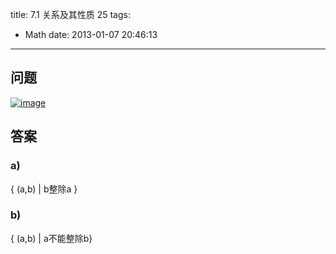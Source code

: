 title: 7.1 关系及其性质 25
tags:
  - Math
date: 2013-01-07 20:46:13
---

## 问题

[![image](http://freewind.me/wp-content/uploads/2013/01/image_thumb131.png "image")](http://freewind.me/wp-content/uploads/2013/01/image130.png)

## 答案

### a)

{ (a,b) | b整除a }

### b)

{ (a,b) | a不能整除b}